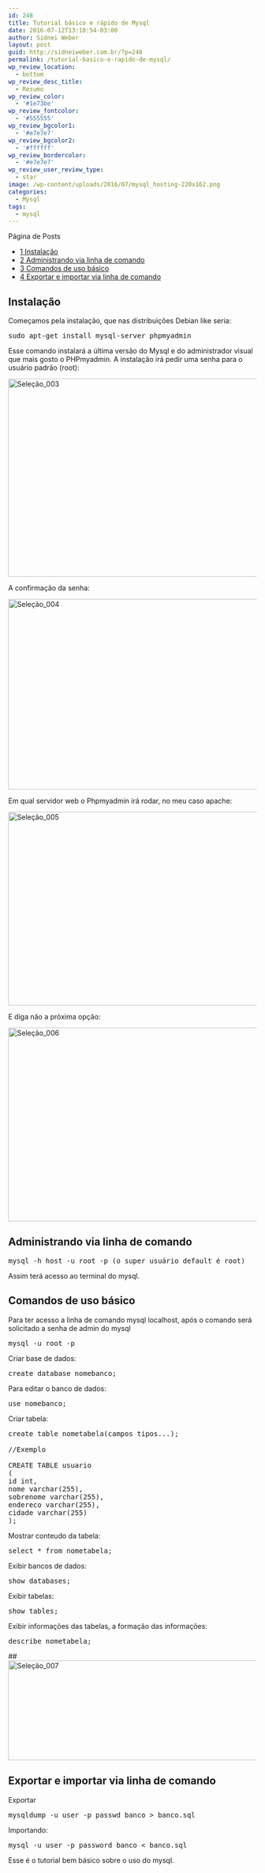 ```yaml
---
id: 248
title: Tutorial básico e rápido de Mysql
date: 2016-07-12T13:10:54-03:00
author: Sidnei Weber
layout: post
guid: http://sidneiweber.com.br/?p=248
permalink: /tutorial-basico-e-rapido-de-mysql/
wp_review_location:
  - bottom
wp_review_desc_title:
  - Resumo
wp_review_color:
  - '#1e73be'
wp_review_fontcolor:
  - '#555555'
wp_review_bgcolor1:
  - '#e7e7e7'
wp_review_bgcolor2:
  - '#ffffff'
wp_review_bordercolor:
  - '#e7e7e7'
wp_review_user_review_type:
  - star
image: /wp-content/uploads/2016/07/mysql_hosting-220x162.png
categories:
  - Mysql
tags:
  - mysql
---
```

<div id="toc_container" class="no_bullets">
  <p class="toc_title">
    P&aacute;gina de Posts
  </p>
  
  <ul class="toc_list">
    <li>
      <a href="#Instalacao"><span class="toc_number toc_depth_1">1</span> Instalação</a>
    </li>
    <li>
      <a href="#Administrando_via_linha_de_comando"><span class="toc_number toc_depth_1">2</span> Administrando via linha de comando</a>
    </li>
    <li>
      <a href="#Comandos_de_uso_basico"><span class="toc_number toc_depth_1">3</span> Comandos de uso básico</a>
    </li>
    <li>
      <a href="#Exportar_e_importar_via_linha_de_comando"><span class="toc_number toc_depth_1">4</span> Exportar e importar via linha de comando</a>
    </li>
  </ul>
</div>

## <span id="Instalacao">Instalação</span>

Começamos pela instalação, que nas distribuições Debian like seria:

<pre class="lang:sh decode:true">sudo apt-get install mysql-server phpmyadmin</pre>

Esse comando instalará a última versão do Mysql e do administrador visual que mais gosto o PHPmyadmin. A instalação irá pedir uma senha para o usuário padrão (root):

<img class="alignnone size-full wp-image-257" src="http://sidneiweber.com.br/wp-content/uploads/2016/07/Seleção_003.png" alt="Seleção_003" width="719" height="401" srcset="https://sidneiweber.com.br/wp-content/uploads/2016/07/Seleção_003.png 719w, https://sidneiweber.com.br/wp-content/uploads/2016/07/Seleção_003-300x167.png 300w" sizes="(max-width: 719px) 100vw, 719px" /> 

A confirmação da senha:

<img class="alignnone size-full wp-image-259" src="http://sidneiweber.com.br/wp-content/uploads/2016/07/Seleção_004.png" alt="Seleção_004" width="713" height="386" srcset="https://sidneiweber.com.br/wp-content/uploads/2016/07/Seleção_004.png 713w, https://sidneiweber.com.br/wp-content/uploads/2016/07/Seleção_004-300x162.png 300w" sizes="(max-width: 713px) 100vw, 713px" /> 

Em qual servidor web o Phpmyadmin irá rodar, no meu caso apache:

<img class="alignnone size-full wp-image-260" src="http://sidneiweber.com.br/wp-content/uploads/2016/07/Seleção_005.png" alt="Seleção_005" width="711" height="392" srcset="https://sidneiweber.com.br/wp-content/uploads/2016/07/Seleção_005.png 711w, https://sidneiweber.com.br/wp-content/uploads/2016/07/Seleção_005-300x165.png 300w" sizes="(max-width: 711px) 100vw, 711px" /> 

E diga não a próxima opção:

<img class="alignnone size-full wp-image-261" src="http://sidneiweber.com.br/wp-content/uploads/2016/07/Seleção_006.png" alt="Seleção_006" width="717" height="392" srcset="https://sidneiweber.com.br/wp-content/uploads/2016/07/Seleção_006.png 717w, https://sidneiweber.com.br/wp-content/uploads/2016/07/Seleção_006-300x164.png 300w" sizes="(max-width: 717px) 100vw, 717px" /> 

## <span id="Administrando_via_linha_de_comando">Administrando via linha de comando</span>

<pre class="lang:default decode:true">mysql -h host -u root -p (o super usuário default é root)</pre>

Assim terá acesso ao terminal do mysql.

## <span id="Comandos_de_uso_basico">Comandos de uso básico</span>

Para ter acesso a linha de comando mysql localhost, após o comando será solicitado a senha de admin do mysql

<pre class="lang:default decode:true">mysql -u root -p</pre>

Criar base de dados:

<pre class="lang:mysql decode:true">create database nomebanco;</pre>

Para editar o banco de dados:

<pre class="lang:mysql decode:true ">use nomebanco;</pre>

Criar tabela:

<pre class="lang:mysql decode:true ">create table nometabela(campos tipos...);

//Exemplo

CREATE TABLE usuario
(
id int,
nome varchar(255),
sobrenome varchar(255),
endereco varchar(255),
cidade varchar(255)
);</pre>

Mostrar conteudo da tabela:

<pre class="lang:mysql decode:true ">select * from nometabela;</pre>

Exibir bancos de dados:

<pre class="lang:mysql decode:true ">show databases;</pre>

Exibir tabelas:

<pre class="lang:mysql decode:true ">show tables;</pre>

Exibir informações das tabelas, a formação das informações:

<pre class="lang:mysql decode:true ">describe nometabela;</pre>

##<img class="alignnone size-full wp-image-269" src="http://sidneiweber.com.br/wp-content/uploads/2016/07/Seleção_007.png" alt="Seleção_007" width="555" height="202" srcset="https://sidneiweber.com.br/wp-content/uploads/2016/07/Seleção_007.png 555w, https://sidneiweber.com.br/wp-content/uploads/2016/07/Seleção_007-300x109.png 300w" sizes="(max-width: 555px) 100vw, 555px" /> 

## <span id="Exportar_e_importar_via_linha_de_comando">Exportar e importar via linha de comando</span>

Exportar

<pre class="lang:mysql decode:true ">mysqldump -u user -p passwd banco &gt; banco.sql</pre>

Importando:

<pre class="lang:mysql decode:true ">mysql -u user -p password banco &lt; banco.sql</pre>

Esse é o tutorial bem básico sobre o uso do mysql.